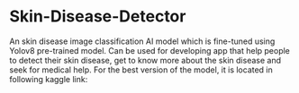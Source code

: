 # Skin-Disease-Detector
An skin disease image classification AI model which is fine-tuned using Yolov8 pre-trained model. Can be used for developing app that help people to detect their skin disease, get to know more about the skin disease and seek for medical help. For the best version of the model, it is located in following kaggle link: 
